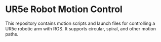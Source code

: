 # UR5e Robot Motion Control

This repository contains motion scripts and launch files for controlling a UR5e robotic arm with ROS. It supports circular, spiral, and other motion paths.
